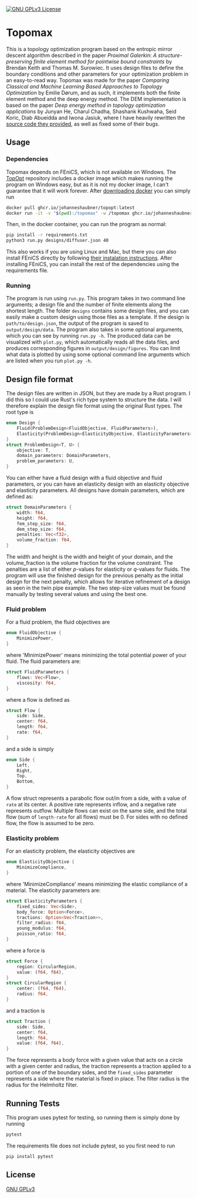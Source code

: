 [![GNU GPLv3 License](https://img.shields.io/github/license/Emilinya/topomax)](https://choosealicense.com/licenses/gpl-3.0/)

# Topomax

This is a topology optimization program based on the entropic mirror descent algorithm described in the paper *Proximal Galerkin: A structure-preserving finite element method for pointwise bound constraints* by Brendan Keith and Thomas M. Surowiec. It uses design files to define the boundary conditions and other parameters for your optimization problem in an easy-to-read way. Topomax was made for the paper *Comparing Classical and Machine Learning Based Approaches to Topology Optimization* by Emilie Dørum, and as such, it implements both the finite element method and the deep energy method. The DEM implementation is based on the paper *Deep energy method in topology optimization applications* by Junyan He, Charul Chadha, Shashank Kushwaha, Seid Koric, Diab Abueidda and Iwona Jasiuk, where I have heavily rewritten the [source code they provided](https://github.com/Jasiuk-Research-Group/DeepEnergy-TopOpt), as well as fixed some of their bugs.

## Usage

### Dependencies
Topomax depends on FEniCS, which is not available on Windows. The [TopOpt](https://github.com/JohannesHaubner/TopOpt) repository includes a docker image which makes running the program on Windows easy, but as it is not my docker image, I can't guarantee that it will work forever. After [downloading docker](https://www.docker.com/products/docker-desktop/) you can simply run
```bash
docker pull ghcr.io/johanneshaubner/topopt:latest
docker run -it -v "$(pwd):/topomax" -w /topomax ghcr.io/johanneshaubner/topopt
```

Then, in the docker container, you can run the program as normal:
```bash
pip install -r requirements.txt
python3 run.py designs/diffuser.json 40
```

This also works if you are using Linux and Mac, but there you can also install FEniCS directly by following [their instalation instructions](https://fenicsproject.org/download/archive/). After installing FEniCS, you can install the rest of the dependencies using the requirements file.

### Running
The program is run using `run.py`. This program takes in two command line arguments; a design file and the number of finite elements along the shortest length. The folder `designs` contains some design files, and you can easily make a custom design using those files as a template. If the design is `path/to/design.json`, the output of the program is saved to `output/design/data`. The program also takes in some optional arguments, which you can see by running `run.py -h`. The produced data can be visualized with `plot.py`, which automatically reads all the data files, and produces corresponding figures in `output/design/figures`. You can limit what data is plotted by using some optional command line arguments which are listed when you run `plot.py -h`.

## Design file format
The design files are written in JSON, but they are made by a Rust program. I did this so I could use Rust's rich type system to structure the data. I will therefore explain the design file format using the original Rust types. The root type is

```rust
enum Design {
    Fluid(ProblemDesign<FluidObjective, FluidParameters>),
    Elasticity(ProblemDesign<ElasticityObjective, ElasticityParameters>),
}
struct ProblemDesign<T, U> {
    objective: T,
    domain_parameters: DomainParameters,
    problem_parameters: U,
}
```
You can either have a fluid design with a fluid objective and fluid parameters, or you can have an elasticity design with an elasticity objective and elasticity parameters. All designs have domain parameters, which are defined as:

```rust
struct DomainParameters {
    width: f64,
    height: f64,
    fem_step_size: f64,
    dem_step_size: f64,
    penalties: Vec<f32>,
    volume_fraction: f64,
}
```
The width and height is the width and height of your domain, and the volume_fraction is the volume fraction for the volume constraint. The penalties are a list of either $p$-values for elasticity or $q$-values for fluids. The program will use the finished design for the previous penalty as the initial design for the next penalty, which allows for iterative refinement of a design as seen in the twin pipe example. The two step-size values must be found manually by testing several values and using the best one.

### Fluid problem
For a fluid problem, the fluid objectives are
```rust
enum FluidObjective {
    MinimizePower,
}
```
where 'MinimizePower' means minimizing the total potential power of your fluid. The fluid parameters are:
```rust
struct FluidParameters {
    flows: Vec<Flow>,
    viscosity: f64,
}
```
where a flow is defined as
```rust
struct Flow {
    side: Side,
    center: f64,
    length: f64,
    rate: f64,
}
```
and a side is simply
```rust
enum Side {
    Left,
    Right,
    Top,
    Bottom,
}
```
A flow struct represents a parabolic flow out/in from a side, with a value of `rate` at its center. A positive rate represents inflow, and a negative rate represents outflow. Multiple flows can exist on the same side, and the total flow (sum of `length·rate` for all flows) must be 0. For sides with no defined flow, the flow is assumed to be zero.

### Elasticity problem
For an elasticity problem, the elasticity objectives are
```rust
enum ElasticityObjective {
    MinimizeCompliance,
}
```
where 'MinimizeCompliance' means minimizing the elastic compliance of a material. The elasticity parameters are:
```rust
struct ElasticityParameters {
    fixed_sides: Vec<Side>,
    body_force: Option<Force>,
    tractions: Option<Vec<Traction>>,
    filter_radius: f64,
    young_modulus: f64,
    poisson_ratio: f64,
}
```
where a force is
```rust
struct Force {
    region: CircularRegion,
    value: (f64, f64),
}
struct CircularRegion {
    center: (f64, f64),
    radius: f64,
}
```
and a traction is
```rust
struct Traction {
    side: Side,
    center: f64,
    length: f64,
    value: (f64, f64),
}
```
The force represents a body force with a given value that acts on a circle with a given center and radius, the traction represents a traction applied to a portion of one of the boundary sides, and the `fixed_sides` parameter represents a side where the material is fixed in place.
The filter radius is the radius for the Helmholtz filter.

## Running Tests
This program uses pytest for testing, so running them is simply done by running
```bash
pytest
```

The requirements file does not include pytest, so you first need to run
```bash
pip install pytest
```

## License

[GNU GPLv3](https://choosealicense.com/licenses/gpl-3.0/)
